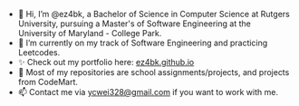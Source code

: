 - 👋 Hi, I’m @ez4bk, a Bachelor of Science in Computer Science at Rutgers University, pursuing a Master's of Software Engineering at the University of Maryland - College Park.
- 🌱 I’m currently on my track of Software Engineering and practicing Leetcodes.
- ✨ Check out my portfolio here: [ez4bk.github.io](ez4bk.github.io)
- 💞️ Most of my repositories are school assignments/projects, and projects from CodeMart.
- 📫 Contact me via ycwei328@gmail.com if you want to work with me.

<!---
ez4bk/ez4bk is a ✨ special ✨ repository because its `README.md` (this file) appears on your GitHub profile.
You can click the Preview link to take a look at your changes.
--->
